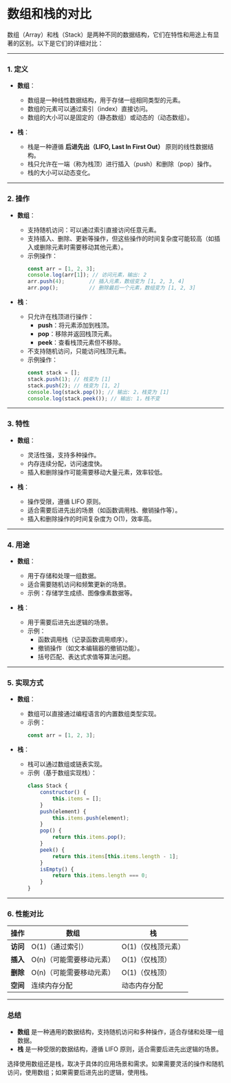 # 数组和栈的对比

数组（Array）和栈（Stack）是两种不同的数据结构，它们在特性和用途上有显著的区别。以下是它们的详细对比：

---

### 1. **定义**
- **数组**：
  - 数组是一种线性数据结构，用于存储一组相同类型的元素。
  - 数组的元素可以通过索引（index）直接访问。
  - 数组的大小可以是固定的（静态数组）或动态的（动态数组）。

- **栈**：
  - 栈是一种遵循 **后进先出（LIFO, Last In First Out）** 原则的线性数据结构。
  - 栈只允许在一端（称为栈顶）进行插入（push）和删除（pop）操作。
  - 栈的大小可以动态变化。

---

### 2. **操作**
- **数组**：
  - 支持随机访问：可以通过索引直接访问任意元素。
  - 支持插入、删除、更新等操作，但这些操作的时间复杂度可能较高（如插入或删除元素时需要移动其他元素）。
  - 示例操作：
    ```javascript
    const arr = [1, 2, 3];
    console.log(arr[1]); // 访问元素，输出: 2
    arr.push(4);        // 插入元素，数组变为 [1, 2, 3, 4]
    arr.pop();          // 删除最后一个元素，数组变为 [1, 2, 3]
    ```

- **栈**：
  - 只允许在栈顶进行操作：
    - **push**：将元素添加到栈顶。
    - **pop**：移除并返回栈顶元素。
    - **peek**：查看栈顶元素但不移除。
  - 不支持随机访问，只能访问栈顶元素。
  - 示例操作：
    ```javascript
    const stack = [];
    stack.push(1); // 栈变为 [1]
    stack.push(2); // 栈变为 [1, 2]
    console.log(stack.pop()); // 输出: 2，栈变为 [1]
    console.log(stack.peek()); // 输出: 1，栈不变
    ```

---

### 3. **特性**
- **数组**：
  - 灵活性强，支持多种操作。
  - 内存连续分配，访问速度快。
  - 插入和删除操作可能需要移动大量元素，效率较低。

- **栈**：
  - 操作受限，遵循 LIFO 原则。
  - 适合需要后进先出的场景（如函数调用栈、撤销操作等）。
  - 插入和删除操作的时间复杂度为 O(1)，效率高。

---

### 4. **用途**
- **数组**：
  - 用于存储和处理一组数据。
  - 适合需要随机访问和频繁更新的场景。
  - 示例：存储学生成绩、图像像素数据等。

- **栈**：
  - 用于需要后进先出逻辑的场景。
  - 示例：
    - 函数调用栈（记录函数调用顺序）。
    - 撤销操作（如文本编辑器的撤销功能）。
    - 括号匹配、表达式求值等算法问题。

---

### 5. **实现方式**
- **数组**：
  - 数组可以直接通过编程语言的内置数组类型实现。
  - 示例：
    ```javascript
    const arr = [1, 2, 3];
    ```

- **栈**：
  - 栈可以通过数组或链表实现。
  - 示例（基于数组实现栈）：
    ```javascript
    class Stack {
        constructor() {
            this.items = [];
        }
        push(element) {
            this.items.push(element);
        }
        pop() {
            return this.items.pop();
        }
        peek() {
            return this.items[this.items.length - 1];
        }
        isEmpty() {
            return this.items.length === 0;
        }
    }
    ```

---

### 6. **性能对比**
| 操作     | 数组                     | 栈                 |
| -------- | ------------------------ | ------------------ |
| **访问** | O(1)（通过索引）         | O(1)（仅栈顶元素） |
| **插入** | O(n)（可能需要移动元素） | O(1)（仅栈顶）     |
| **删除** | O(n)（可能需要移动元素） | O(1)（仅栈顶）     |
| **空间** | 连续内存分配             | 动态内存分配       |

---

### 总结
- **数组** 是一种通用的数据结构，支持随机访问和多种操作，适合存储和处理一组数据。
- **栈** 是一种受限的数据结构，遵循 LIFO 原则，适合需要后进先出逻辑的场景。

选择使用数组还是栈，取决于具体的应用场景和需求。如果需要灵活的操作和随机访问，使用数组；如果需要后进先出的逻辑，使用栈。
